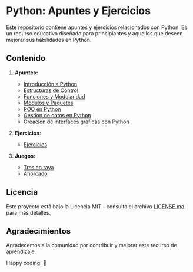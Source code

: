 # Python: Apuntes y Ejercicios

Este repositorio contiene apuntes y ejercicios relacionados con Python. Es un recurso educativo diseñado para principiantes y aquellos que deseen mejorar sus habilidades en Python.

## Contenido

1. **Apuntes:**
   - [Introducción a Python](https://github.com/MariaGargoles/PCPP1_Python/blob/main/tema_1.py)
   - [Estructuras de Control](https://github.com/MariaGargoles/PCPP1_Python/blob/main/tema_2.py)
   - [Funciones y Modularidad](https://github.com/MariaGargoles/PCPP1_Python/blob/main/tema_3.py)
   - [Modulos y Paquetes](https://github.com/MariaGargoles/PCPP1_Python/tree/main/tema_4_Modulos_Paquetes)
   - [POO en Python](https://github.com/MariaGargoles/PCPP1_Python/blob/main/tema_5.py)
   - [Gestion de datos en Python](https://github.com/MariaGargoles/PCPP1_Python/tree/main/tema_6_Datos_Python)
   - [Creacion de interfaces graficas con Python](https://github.com/MariaGargoles/PCPP1_Python/tree/main/tema_7_Interfaz_Grafica)


2. **Ejercicios:**
   - [Ejercicios](https://github.com/MariaGargoles/PCPP1_Python/tree/main/Ejercicios)
    

3. **Juegos:**
   - [Tres en raya](https://github.com/MariaGargoles/TresEnRaya)
   - [Ahorcado](https://github.com/MariaGargoles/Ahorcado)

## Licencia

Este proyecto está bajo la Licencia MIT - consulta el archivo [LICENSE.md](LICENSE.md) para más detalles.

## Agradecimientos

Agradecemos a la comunidad por contribuir y mejorar este recurso de aprendizaje.

Happy coding! 🚀
